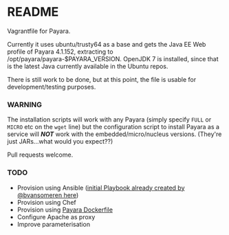 # README #

Vagrantfile for Payara.

Currently it uses ubuntu/trusty64 as a base and gets the Java EE Web profile of Payara 4.1.152, extracting to /opt/payara/payara-$PAYARA_VERSION. OpenJDK 7 is installed, since that is the latest Java currently available in the Ubuntu repos.

There is still work to be done, but at this point, the file is usable for development/testing purposes.

### WARNING
The installation scripts will work with any Payara (simply specify `FULL` or `MICRO` etc on the `wget` line) but the configuration script to install Payara as a service will ***NOT*** work with the embedded/micro/nucleus versions. (They're just JARs...what would you expect??)

Pull requests welcome.

### TODO

* Provision using Ansible ([initial Playbook already created by @bvansomeren here](https://github.com/bvansomeren/payara41))
* Provision using Chef
* Provision using [Payara Dockerfile](https://github.com/payara/docker)
* Configure Apache as proxy
* Improve parameterisation
